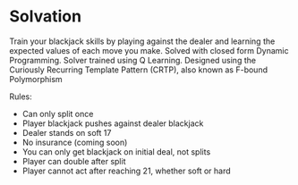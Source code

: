 # Solvation
Train your blackjack skills by playing against the dealer and learning the expected values of each move you make. Solved with closed form Dynamic Programming. Solver trained using Q Learning. Designed using the Curiously Recurring Template Pattern (CRTP), also known as F-bound Polymorphism

Rules:
- Can only split once
- Player blackjack pushes against dealer blackjack
- Dealer stands on soft 17
- No insurance (coming soon)
- You can only get blackjack on initial deal, not splits
- Player can double after split
- Player cannot act after reaching 21, whether soft or hard